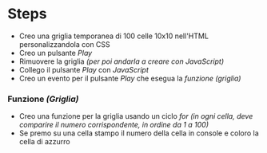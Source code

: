 # Steps
- Creo una griglia temporanea di 100 celle 10x10 nell'HTML personalizzandola con CSS
- Creo un pulsante *Play*
- Rimuovere la griglia *(per poi andarla a creare con JavaScript)*
- Collego il pulsante *Play* con *JavaScript*
- Creo un evento per il pulsante *Play* che esegua la *funzione (griglia)*
### Funzione *(Griglia)*
- Creo una funzione per la griglia usando un ciclo *for* *(in ogni cella, deve comparire il numero corrispondente, in ordine da 1 a 100)*
- Se premo su una cella stampo il numero della cella in console e coloro la cella di azzurro
